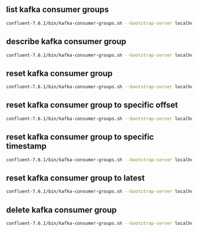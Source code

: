 ## list kafka consumer groups

```bash
confluent-7.6.1/bin/kafka-consumer-groups.sh --bootstrap-server localhost:9092 --list
```

## describe kafka consumer group

```bash
confluent-7.6.1/bin/kafka-consumer-groups.sh --bootstrap-server localhost:9092 --describe --group my-group
```

## reset kafka consumer group

```bash
confluent-7.6.1/bin/kafka-consumer-groups.sh --bootstrap-server localhost:9092 --group my-group --reset-offsets --to-earliest --execute --topic my-topic
```

## reset kafka consumer group to specific offset

```bash
confluent-7.6.1/bin/kafka-consumer-groups.sh --bootstrap-server localhost:9092 --group my-group --reset-offsets --to-offset 0 --execute --topic my-topic
```

## reset kafka consumer group to specific timestamp

```bash
confluent-7.6.1/bin/kafka-consumer-groups.sh --bootstrap-server localhost:9092 --group my-group --reset-offsets --to-datetime 2021-01-01T00:00:00.000 --execute --topic my-topic
```

## reset kafka consumer group to latest

```bash
confluent-7.6.1/bin/kafka-consumer-groups.sh --bootstrap-server localhost:9092 --group my-group --reset-offsets --to-latest --execute --topic my-topic
```

## delete kafka consumer group

```bash
confluent-7.6.1/bin/kafka-consumer-groups.sh --bootstrap-server localhost:9092 --group my-group --delete
```
